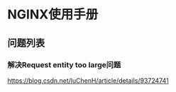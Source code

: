 # NGINX使用手册

## 问题列表

### 解决Request entity too large问题

https://blog.csdn.net/luChenH/article/details/93724741